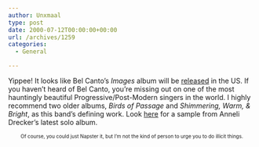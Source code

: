 ```yaml
---
author: Unxmaal
type: post
date: 2000-07-12T00:00:00+00:00
url: /archives/1259
categories:
  - General

---
```

Yippee! It looks like Bel Canto&#8217;s _Images_ album will be [released][1] in the US. If you haven&#8217;t heard of Bel Canto, you&#8217;re missing out on one of the most hauntingly beautiful Progressive/Post-Modern singers in the world. I highly recommend two older albums, _Birds of Passage_ and _Shimmering, Warm, & Bright_, as this band&#8217;s defining work. Look [here][2] for a sample from Anneli Drecker&#8217;s latest solo album. 

<p align="center">
  <font size="1">Of course, you could just Napster it, but I&#8217;m not the kind of person to urge you to do illicit things. </font>
</p>

 [1]: http://home.no.net/drecker/
 [2]: http://www.emi.no/audio.asp?ArtistID=28